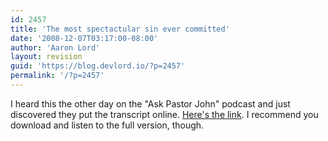 ```yaml
---
id: 2457
title: 'The most spectactular sin ever committed'
date: '2008-12-07T03:17:00-08:00'
author: 'Aaron Lord'
layout: revision
guid: 'https://blog.devlord.io/?p=2457'
permalink: '/?p=2457'
---
```


I heard this the other day on the "Ask Pastor John" podcast and just discovered they put the transcript online.  <a href="http://www.desiringgod.org/ResourceLibrary/AskPastorJohn/ByTopic/9/3422_What_was_the_most_spectacular_sin_ever_committed/">Here's the link</a>.  I recommend you download and listen to the full version, though.